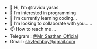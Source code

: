 - 👋 Hi, I’m @ravidu yasas
- 👀 I’m interested in programming
- 🌱 I’m currently learning coding...
- 💞️ I’m looking to collaborate with you......
- 📫 How to reach me ...
- Telegram : [@Mr_Saathan_Official](https://t.me/Mr_Saathan_Official)
- Gmail :    slrvtechboy@gmail.com
 
  
<!---
raviyasa/raviyasa is a ✨ special ✨ repository because its `README.md` (this file) appears on your GitHub profile.
You can click the Preview link to take a look at your changes.
--->
